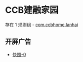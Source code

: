 # CCB建融家园

存在 1 规则组 - [com.ccbhome.lanhai](/src/apps/com.ccbhome.lanhai.ts)

## 开屏广告

- [快照-0](https://i.gkd.li/import/13399182)
